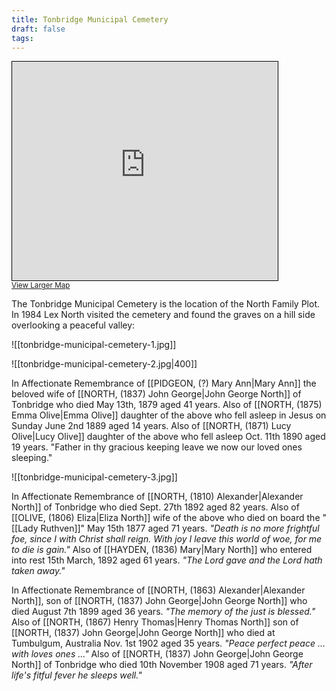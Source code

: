```yaml
---
title: Tonbridge Municipal Cemetery
draft: false
tags:
---
```

<iframe width="425" height="350" src="https://www.openstreetmap.org/export/embed.html?bbox=0.2651309967041016%2C51.202998073943284%2C0.2814817428588868%2C51.21283845817091&amp;layer=mapnik" style="border: 1px solid black"></iframe><br/><small><a href="https://www.openstreetmap.org/?#map=16/51.20792/0.27331">View Larger Map</a></small>

The Tonbridge Municipal Cemetery is the location of the North Family Plot. In 1984 Lex North visited the cemetery and found the graves on a hill side overlooking a peaceful valley:

![[tonbridge-municipal-cemetery-1.jpg]]

![[tonbridge-municipal-cemetery-2.jpg|400]]

In Affectionate Remembrance of [[PIDGEON, (?) Mary Ann|Mary Ann]] the beloved wife of [[NORTH, (1837) John George|John George North]] of Tonbridge who died May 13th, 1879 aged 41 years. Also of [[NORTH, (1875) Emma Olive|Emma Olive]] daughter of the above who fell asleep in Jesus on Sunday June 2nd 1889 aged 14 years. Also of [[NORTH, (1871) Lucy Olive|Lucy Olive]] daughter of the above who fell asleep Oct. 11th 1890 aged 19 years. "Father in thy gracious keeping leave we now our loved ones sleeping."

![[tonbridge-municipal-cemetery-3.jpg]]

In Affectionate Remembrance of [[NORTH, (1810) Alexander|Alexander North]] of Tonbridge who died Sept. 27th 1892 aged 82 years. Also of [[OLIVE, (1806) Eliza|Eliza North]] wife of the above who died on board the "[[Lady Ruthven]]" May 15th 1877 aged 71 years. *"Death is no more frightful foe, since I with Christ shall reign. With joy I leave this world of woe, for me to die is gain."* Also of [[HAYDEN, (1836) Mary|Mary North]] who entered into rest 15th March, 1892 aged 61 years. *"The Lord gave and the Lord hath taken away."*

In Affectionate Remembrance of [[NORTH, (1863) Alexander|Alexander North]], son of [[NORTH, (1837) John George|John George North]] who died August 7th 1899 aged 36 years. *"The memory of the just is blessed."* Also of [[NORTH, (1867) Henry Thomas|Henry Thomas North]] son of [[NORTH, (1837) John George|John George North]] who died at Tumbulgum, Australia Nov. 1st 1902 aged 35 years. *"Peace perfect peace ... with loves ones ..."* Also of [[NORTH, (1837) John George|John George North]] of Tonbridge who died 10th November 1908 aged 71 years. *"After life's fitful fever he sleeps well."*